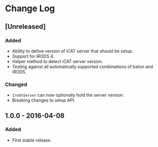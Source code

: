# Change Log
## [Unreleased]
### Added
- Ability to define version of iCAT server that should be setup.
- Support for iRODS 4.
- Helper method to detect iCAT server version.
- Testing against all automatically supported combinations of baton and iRODS.

### Changed
- `IrodsServer` can now optionally hold the server version.
- Breaking changes to setup API.


## 1.0.0 - 2016-04-08
### Added
- First stable release.
